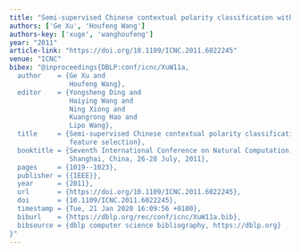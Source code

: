 ```yaml
---
title: "Semi-supervised Chinese contextual polarity classification with automatic feature selection"
authors: ['Ge Xu', 'Houfeng Wang']
authors-key: ['xuge', 'wanghoufeng']
year: "2011"
article-link: "https://doi.org/10.1109/ICNC.2011.6022245"
venue: "ICNC"
bibex: "@inproceedings{DBLP:conf/icnc/XuW11a,
  author    = {Ge Xu and
               Houfeng Wang},
  editor    = {Yongsheng Ding and
               Haiying Wang and
               Ning Xiong and
               Kuangrong Hao and
               Lipo Wang},
  title     = {Semi-supervised Chinese contextual polarity classification with automatic
               feature selection},
  booktitle = {Seventh International Conference on Natural Computation, {ICNC} 2011,
               Shanghai, China, 26-28 July, 2011},
  pages     = {1019--1023},
  publisher = {{IEEE}},
  year      = {2011},
  url       = {https://doi.org/10.1109/ICNC.2011.6022245},
  doi       = {10.1109/ICNC.2011.6022245},
  timestamp = {Tue, 21 Jan 2020 16:09:56 +0100},
  biburl    = {https://dblp.org/rec/conf/icnc/XuW11a.bib},
  bibsource = {dblp computer science bibliography, https://dblp.org}
}"
---
```

